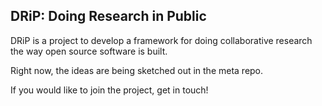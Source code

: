 ## DRiP: Doing Research in Public

DRiP is a project to develop a framework for doing collaborative research the way open source software is built. 

Right now, the ideas are being sketched out in the meta repo. 

If you would like to join the project, get in touch!
